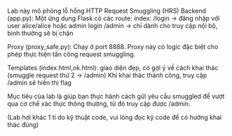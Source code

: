 Lab này mô phỏng lỗ hổng HTTP Request Smuggling (HRS)
Backend (app.py): Một ứng dụng Flask có các route:
    index:
    /login → đăng nhập với user alice/alice hoặc admin
    login
    /admin → chỉ dành cho truy cập nội bộ, bình thường sẽ bị chặn

Proxy (proxy_safe.py): Chạy ở port 8888. Proxy này có logic đặc biệt cho phép thực hiện tấn công request smuggling.

Templates (index.html,ok.html): giao diện đẹp, có gợi ý về cách khai thác (smuggle request thứ 2 → /admin)
Khi khai thác thành công, truy cập /admin sẽ hiển thị flag

Mục tiêu của lab là giúp bạn thực hành cách gửi yêu cầu smuggled để vượt qua cơ chế xác thực thông thường, từ đó truy cập được /admin.

(Lab hơi khác 1 tí do kỹ thuật code, vui lòng đọc kỹ code để có hướng khai thác đúng)

